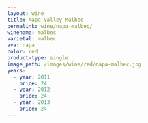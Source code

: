 ```yaml
---
layout: wine
title: Napa Valley Malbec
permalink: wine/napa-malbec/
winename: malbec
varietal: malbec
ava: napa
color: red
product-type: single
image_path: /images/wine/red/napa-malbec.jpg
years:
  - year: 2011
    price: 24
  - year: 2012
    price: 24
  - year: 2013
    price: 24
---
```



